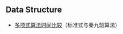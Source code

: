 ## Data Structure
* [多项式算法时间比较](https://github.com/laboratory-602/Data-Structure/blob/main/Data%20Structure/main.c)（标准式与秦九韶算法）